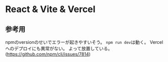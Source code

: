 # React & Vite & Vercel

## 参考用
npmのversionのせいでエラーが起きやすいそう。
`npm run dev`は動く。
Vercelへのデプロイにも異常がない。
よって放置している。
(https://github.com/npm/cli/issues/7814)
